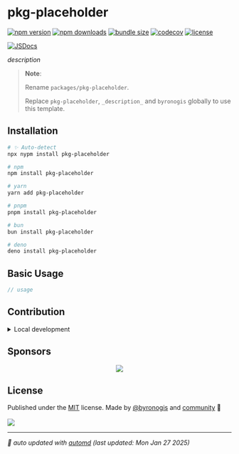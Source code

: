 # pkg-placeholder

<!-- automd:badges name="pkg-placeholder" license codecov bundlephobia packagephobia -->

[![npm version](https://img.shields.io/npm/v/pkg-placeholder)](https://npmjs.com/package/pkg-placeholder)
[![npm downloads](https://img.shields.io/npm/dm/pkg-placeholder)](https://npm.chart.dev/pkg-placeholder)
[![bundle size](https://img.shields.io/bundlephobia/minzip/pkg-placeholder)](https://bundlephobia.com/package/pkg-placeholder)
[![codecov](https://img.shields.io/codecov/c/gh/byronogis/pkg-placeholder)](https://codecov.io/gh/byronogis/pkg-placeholder)
[![license](https://img.shields.io/github/license/byronogis/pkg-placeholder)](https://github.com/byronogis/pkg-placeholder/blob/main/LICENSE)

<!-- /automd -->

[![JSDocs][jsdocs-src]][jsdocs-href]

_description_

> **Note**:
>
> Rename `packages/pkg-placeholder`.
>
> Replace `pkg-placeholder`, `_description_` and `byronogis` globally to use this template.
>

## Installation

<!-- automd:pm-install name="pkg-placeholder" -->

```sh
# ✨ Auto-detect
npx nypm install pkg-placeholder

# npm
npm install pkg-placeholder

# yarn
yarn add pkg-placeholder

# pnpm
pnpm install pkg-placeholder

# bun
bun install pkg-placeholder

# deno
deno install pkg-placeholder
```

<!-- /automd -->

## Basic Usage

```ts
// usage
```

<!-- automd:fetch url="gh:byronogis/.github/main/snippets/readme-contrib-node-pnpm.md" -->

## Contribution

<details>
  <summary>Local development</summary>

- Clone this repository
- Install the latest LTS version of [Node.js](https://nodejs.org/en/)
- Enable [Corepack](https://github.com/nodejs/corepack) using `corepack enable`
- Install dependencies using `pnpm install`
- Run tests using `pnpm dev` or `pnpm test`

</details>

<!-- /automd -->

## Sponsors

<p align="center">
  <a href="https://cdn.jsdelivr.net/gh/byronogis/static/sponsors.svg">
    <img src='https://cdn.jsdelivr.net/gh/byronogis/static/sponsors.svg'/>
  </a>
</p>

## License

<!-- automd:contributors author="byronogis" license="MIT" -->

Published under the [MIT](https://github.com/byronogis/pkg-placeholder/blob/main/LICENSE) license.
Made by [@byronogis](https://github.com/byronogis) and [community](https://github.com/byronogis/pkg-placeholder/graphs/contributors) 💛
<br><br>
<a href="https://github.com/byronogis/pkg-placeholder/graphs/contributors">
<img src="https://contrib.rocks/image?repo=byronogis/pkg-placeholder" />
</a>

<!-- /automd -->

<!-- automd:with-automd lastUpdate -->

---

_🤖 auto updated with [automd](https://automd.unjs.io) (last updated: Mon Jan 27 2025)_

<!-- /automd -->

<!-- Badges -->

[jsdocs-src]: https://img.shields.io/badge/jsdocs-reference-1fa669
[jsdocs-href]: https://www.jsdocs.io/package/pausable-timers
